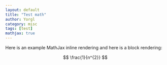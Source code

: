 ```yaml
---
layout: default
title: "Test math"
author: Yorgl
category: misc
tags: [test]
mathjax: true
---
```


Here is an example MathJax inline rendering and here is a block rendering: 

$$ \frac{1}{n^{2}} $$
